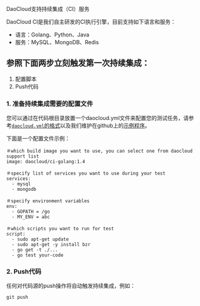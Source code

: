 DaoCloud支持持续集成（CI）服务

DaoCloud CI是我们自主研发的CI执行引擎，目前支持如下语言和服务：

- 语言：Golang、Python、Java
- 服务：MySQL、MongoDB、Redis

## 参照下面两步立刻触发第一次持续集成：

1. 配置脚本
2. Push代码

### 1. 准备持续集成需要的配置文件 

您可以通过在代码根目录放置一个daocloud.yml文件来配置您的测试任务，请参考[`daocloud.yml`的格式](daocloud-yml.html)以及我们维护在github上的[示例程序](https://github.com/DaoCloud?utf8=%E2%9C%93&query=sample)。

下面是一个配置文件示例：


```
＃which build image you want to use, you can select one from daocloud support list
image: daocloud/ci-golang:1.4
 
＃specify list of services you want to use during your test
services:
  - mysql
  - mongodb
 
＃specify environment variables 
env:
  - GOPATH = /go
  - MY_ENV = abc
 
＃which scripts you want to run for test
script:
  - sudo apt-get update
  - sudo apt-get -y install bzr
  - go get -t ./...
  - go test your-code
```

### 2. Push代码

任何对代码源的push操作将自动触发持续集成，例如：

```
git push
```